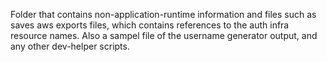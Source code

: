 
Folder that contains non-application-runtime information and files such as saves aws exports files, which contains references to the auth infra resource names. Also a sampel file of the username generator output, and any other dev-helper scripts.
